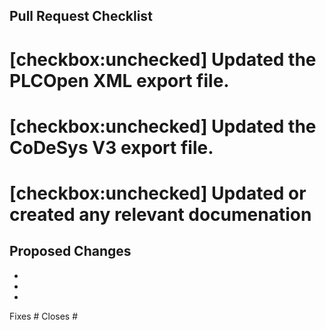 ## Pull Request Checklist
# [checkbox:unchecked] Updated the PLCOpen XML export file.
# [checkbox:unchecked] Updated the CoDeSys V3 export file.
# [checkbox:unchecked] Updated or created any relevant documenation

## Proposed Changes

  -
  -
  -

Fixes #
Closes #